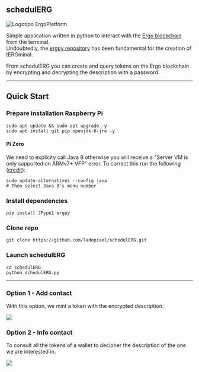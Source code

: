 <h2>schedulERG</h2>

<img src="https://camo.githubusercontent.com/ec19f4f188a819aea16eab8fb5d11c3916eda23f447e34ec2e03a57a321d7f38/68747470733a2f2f6572676f706c6174666f726d2e6f72672f696d672f6c6f676f747970655f77686974652e737667" alt="Logotipo ErgoPlatform">

<p>Simple application written in python to interact with the <a href="https://ergoplatform.org">Ergo blockchain</a> from the terminal.
<br>Undoubtedly, the <a href="https://github.com/mgpai22/ergpy">ergpy repository</a> has been fundamental for the creation of tERGminal.</p>

<p>From schedulERG you can create and query tokens on the Ergo blockchain by encrypting and decrypting the description with a password.</p>

<hr>

<h2>Quick Start</h2>

<h3>Prepare installation Raspberry Pi</h3>

~~~
sudo apt update && sudo apt upgrade -y
sudo apt install git pip openjdk-8-jre -y
~~~

<h4>Pi Zero</h4>

We need to explicity call Java 8 otherwise you will receive a "Server VM is only supported on ARMv7+ VFP" error. To correct this run the following ([credit](https://raspberrypi.stackexchange.com/questions/104203/unable-to-run-java-on-raspberry-pi-zero-vm-is-only-supported-on-armv7-vfp)): 

~~~
sudo update-alternatives --config java
# Then select Java 8's menu number
~~~

<h3>Install dependencies</h3>

~~~
pip install JPype1 ergpy
~~~

<h3>Clone repo</h3>

~~~
git clone https://github.com/ladopixel/schedulERG.git
~~~

<h3>Launch schedulERG</h3>

~~~
cd schedulERG
python schedulERG.py
~~~

<hr>

<h3>Option 1 - Add contact</h3>
<p>With this option, we mint a token with the encrypted description.</p>
<img src="https://ergotokens.org/schedulERG-Add.png" atl="Add tokens in schedulERG">

<h3>Option 2 - Info contact</h3>
<p>To consult all the tokens of a wallet to decipher the description of the one we are interested in.</p>
<img src="https://ergotokens.org/schedulERG-Info.png" atl="Add tokens in schedulERG">
